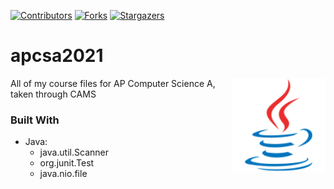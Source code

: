 [![Contributors][contributors-shield]][contributors-url]
[![Forks][forks-shield]][forks-url]
[![Stargazers][stars-shield]][stars-url]

# apcsa2021

[<img src="assets/img/java-logo.png" align="right" width="150">](https://github.com/Kaweees/apcsa2021)

All of my course files for AP Computer Science A, taken through CAMS

### Built With
 - Java:
   - java.util.Scanner
   - org.junit.Test
   - java.nio.file

[contributors-shield]: https://img.shields.io/github/contributors/Kaweees/apcsa2021.svg?style=for-the-badge
[contributors-url]: https://github.com/Kaweees/apcsa2021/graphs/contributors
[forks-shield]: https://img.shields.io/github/forks/Kaweees/apcsa2021.svg?style=for-the-badge
[forks-url]: https://github.com/Kaweees/apcsa2021/network/members
[stars-shield]: https://img.shields.io/github/stars/Kaweees/apcsa2021.svg?style=for-the-badge
[stars-url]: https://github.com/Kaweees/apcsa2021/stargazers